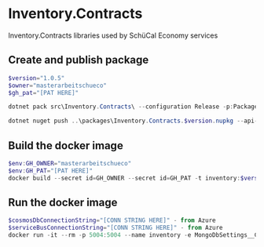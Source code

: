 # Inventory.Contracts
Inventory.Contracts libraries used by SchüCal Economy services

## Create and publish package
```powershell
$version="1.0.5"
$owner="masterarbeitschueco"
$gh_pat="[PAT HERE]"

dotnet pack src\Inventory.Contracts\ --configuration Release -p:PackageVersion=$version -p:RepositoryUrl=https://github.com/$owner/Inventory -o ..\packages

dotnet nuget push ..\packages\Inventory.Contracts.$version.nupkg --api-key $gh_pat --source "github"
```

## Build the docker image
```powershell
$env:GH_OWNER="masterarbeitschueco"
$env:GH_PAT="[PAT HERE]"
docker build --secret id=GH_OWNER --secret id=GH_PAT -t inventory:$version .
```

## Run the docker image
```powershell
$cosmosDbConnectionString="[CONN STRING HERE]" - from Azure
$serviceBusConnectionString="[CONN STRING HERE]" - from Azure
docker run -it --rm -p 5004:5004 --name inventory -e MongoDbSettings__ConnectionString=$cosmosDbConnectionString -e ServiceBusSettings__ConnectionString=$serviceBusConnectionString -e ServiceSettings__MessageBroker="SERVICEBUS" --network infrastructure_default inventory:$version
```